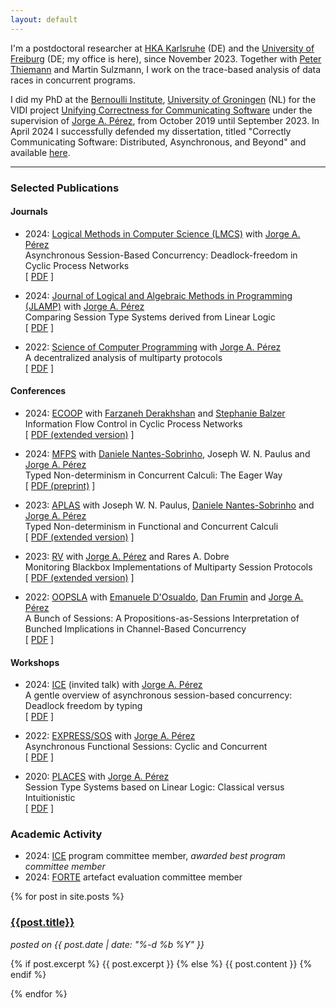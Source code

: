 ```yaml
---
layout: default
---
```

I'm a postdoctoral researcher at [HKA Karlsruhe](https://h-ka.de) (DE) and the [University of Freiburg](https://www.uni-freiburg.de/) (DE; my office is here), since November 2023.
Together with [Peter Thiemann](http://www2.informatik.uni-freiburg.de/~thiemann/) and Martin Sulzmann, I work on the trace-based analysis of data races in concurrent programs.

I did my PhD at the [Bernoulli
Institute](https://www.rug.nl/research/bernoulli/), [University of
Groningen](https://www.rug.nl/) (NL) for the VIDI project [Unifying Correctness
for Communicating Software](https://www.jperez.nl/vidi) under the supervision of
[Jorge A. Pérez](https://www.jperez.nl/), from October 2019 until September 2023.
In April 2024 I successfully defended my dissertation, titled "Correctly Communicating Software: Distributed, Asynchronous, and Beyond" and available [here](https://research.rug.nl/en/publications/correctly-communicating-software-distributed-asynchronous-and-bey).

<hr />

### Selected Publications

#### Journals

* 2024: [Logical Methods in Computer Science (LMCS)](https://lmcs.episciences.org/) with [Jorge A. Pérez](https://www.jperez.nl/)
    <br />
    Asynchronous Session-Based Concurrency: Deadlock-freedom in Cyclic Process Networks
    <br />
    \[
    [PDF](https://lmcs.episciences.org/14412/pdf)
    \]

* 2024: [Journal of Logical and Algebraic Methods in Programming (JLAMP)](https://www.sciencedirect.com/journal/journal-of-logical-and-algebraic-methods-in-programming) with [Jorge A. Pérez](https://www.jperez.nl/)
    <br />
    Comparing Session Type Systems derived from Linear Logic
    <br />
    \[
    [PDF](https://www.sciencedirect.com/science/article/pii/S2352220824000580/pdfft?md5=294ab7a9dfc6c75e24cca0d439232106&pid=1-s2.0-S2352220824000580-main.pdf)
    \]

* 2022: [Science of Computer Programming](https://www.sciencedirect.com/journal/science-of-computer-programming) with [Jorge A. Pérez](https://www.jperez.nl/)
    <br />
    A decentralized analysis of multiparty protocols
    <br />
    \[
    [PDF](https://www.sciencedirect.com/science/article/pii/S0167642322000739/pdfft?md5=a96ed53547393c15d62a057ca3f1c711&pid=1-s2.0-S0167642322000739-main.pdf)
    \]

#### Conferences

* 2024: [ECOOP](https://conf.researchr.org/home/issta-ecoop-2024) with [Farzaneh Derakhshan](http://gauss.cs.iit.edu/~fderakhshan/) and [Stephanie Balzer](https://www.cs.cmu.edu/~balzers/)
    <br />
    Information Flow Control in Cyclic Process Networks
    <br />
    \[
    [PDF (extended version)](https://arxiv.org/pdf/2407.02304)
    \]

* 2024: [MFPS](https://oxford24.github.io/) with [Daniele Nantes-Sobrinho](https://vtss.doc.ic.ac.uk/people/nantes.html), Joseph W. N. Paulus and [Jorge A. Pérez](https://www.jperez.nl/)
    <br />
    Typed Non-determinism in Concurrent Calculi: The Eager Way
    <br />
    \[
    [PDF (preprint)](https://oxford24.github.io/assets/mfps-papers/MFPS24-9.pdf)
    \]

* 2023: [APLAS](https://conf.researchr.org/home/aplas-2023) with Joseph W. N. Paulus, [Daniele Nantes-Sobrinho](https://vtss.doc.ic.ac.uk/people/nantes.html) and [Jorge A. Pérez](https://www.jperez.nl/)
    <br />
    Typed Non-determinism in Functional and Concurrent Calculi
    <br />
    \[
    [PDF (extended version)](https://arxiv.org/pdf/2205.00680.pdf)
    \]

* 2023: [RV](https://rv23.csd.auth.gr/) with [Jorge A. Pérez](https://www.jperez.nl/) and Rares A. Dobre
    <br />
    Monitoring Blackbox Implementations of Multiparty Session Protocols
    <br />
    \[
    [PDF (extended version)](https://arxiv.org/pdf/2306.04204.pdf)
    \]

* 2022: [OOPSLA](https://2022.splashcon.org/track/splash-2022-oopsla) with [Emanuele D'Osualdo](https://www.emanueledosualdo.com/), [Dan Frumin](https://groupoid.moe/) and [Jorge A. Pérez](https://www.jperez.nl/)
    <br />
    A Bunch of Sessions: A Propositions-as-Sessions Interpretation of Bunched Implications in Channel-Based Concurrency
    <br />
    \[
    [PDF](https://dl.acm.org/doi/pdf/10.1145/3563318)
    \]

#### Workshops

* 2024: [ICE](https://www.discotec.org/2024/ice) (invited talk) with [Jorge A. Pérez](https://www.jperez.nl/)
    <br />
    A gentle overview of asynchronous session-based concurrency: Deadlock freedom by typing
    <br />
    \[
    [PDF](https://arxiv.org/pdf/2412.08232v1)
    ]

* 2022: [EXPRESS/SOS](https://express-sos2022.github.io/) with  [Jorge A. Pérez](https://www.jperez.nl/)
  <br />
  Asynchronous Functional Sessions: Cyclic and Concurrent
  <br />
  \[
  [PDF](https://cgi.cse.unsw.edu.au/~eptcs/paper.cgi?EXPSOS22.5.pdf)
  \]

* 2020: [PLACES](http://places20.by.di.fc.ul.pt/) with [Jorge A. Pérez](https://www.jperez.nl/)
  <br />
  Session Type Systems based on Linear Logic: Classical versus Intuitionistic
  <br />
  \[
  [PDF](https://arxiv.org/pdf/2004.01320v1)
  \]
  
### Academic Activity

* 2024: [ICE](https://www.discotec.org/2024/ice) program committee member, *awarded best program committee member*
* 2024: [FORTE](https://www.discotec.org/2024/forte) artefact evaluation committee member

{% for post in site.posts %}
  <div id="post-short">
    <a href="{{site.url}}{{site.baseurl}}{{post.url}}">
      <h3>{{post.title}}</h3>
    </a>
    <i>posted on {{ post.date | date: "%-d %b %Y" }}</i>
    <p>
      {% if post.excerpt %}
        {{ post.excerpt }}
      {% else %}
        {{ post.content }}
      {% endif %}
    </p>
  </div>
{% endfor %}
